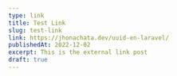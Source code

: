 ```yaml
---
type: link
title: Test Link
slug: test-link
link: https://jhonachata.dev/uuid-en-laravel/
publishedAt: 2022-12-02
excerpt: This is the external link post
draft: true
---
```


